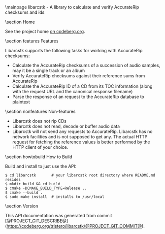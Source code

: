 \mainpage libarcstk - A library to calculate and verify AccurateRip checksums and ids


\section Home

See the project home [on codeberg.org](https://codeberg.org/tristero/libarcstk).


\section features Features

Libarcstk supports the following tasks for working with AccurateRip checksums:

- Calculate the AccurateRip checksums of a succession of audio samples, may it
  be a single track or an album
- Verify AccurateRip checksums against their reference sums from AccurateRip
- Calculate the AccurateRip ID of a CD from its TOC information (along with the
  request URL and the canonical response filename)
- Parse the response of an request to the AccurateRip database to plaintext



\section nonfeatures Non-features

- Libarcstk does not rip CDs
- Libarcstk does not read, decode or buffer audio data
- Libarcstk will not send any requests to AccurateRip. Libarcstk has no network
  facilities and is not supposed to get any. The actual HTTP request for
  fetching the reference values is better performed by the HTTP client of your
  choice.



\section howtobuild How to Build

Build and install to just use the API:

	$ cd libarcstk       # your libarcstk root directory where README.md resides
	$ mkdir build && cd build
	$ cmake -DCMAKE_BUILD_TYPE=Release ..
	$ cmake --build .
	$ sudo make install  # installs to /usr/local


\section Version

This API documentation was generated from commit
[@PROJECT_GIT_DESCRIBE@]
(https://codeberg.org/tristero/libarcstk/@PROJECT_GIT_COMMIT@).

